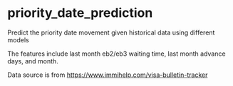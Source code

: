 # priority_date_prediction
Predict the priority date movement given historical data using different models

The features include last month eb2/eb3 waiting time, last month advance days, 
and month. 

Data source is from https://www.immihelp.com/visa-bulletin-tracker